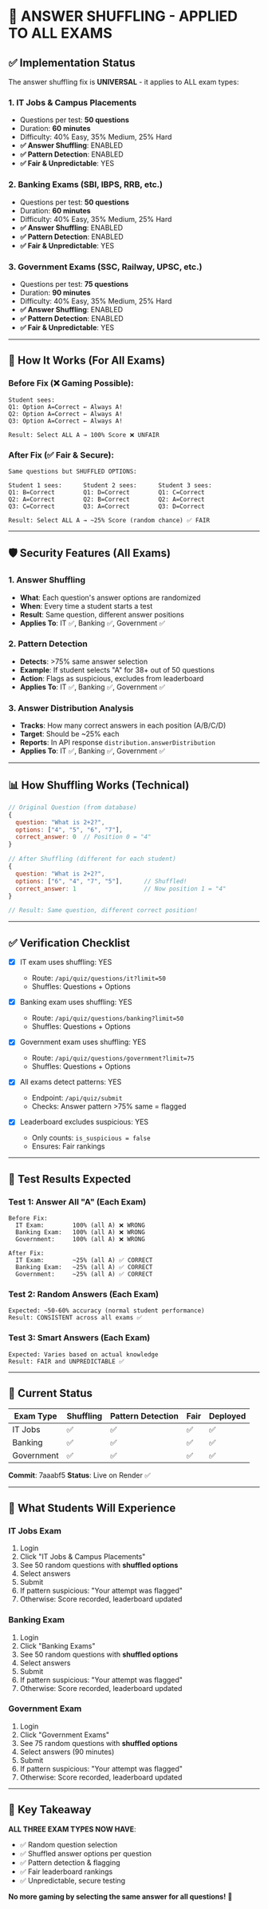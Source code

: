 # 🎯 ANSWER SHUFFLING - APPLIED TO ALL EXAMS

## ✅ Implementation Status

The answer shuffling fix is **UNIVERSAL** - it applies to ALL exam types:

### 1. IT Jobs & Campus Placements
- Questions per test: **50 questions**
- Duration: **60 minutes**
- Difficulty: 40% Easy, 35% Medium, 25% Hard
- **✅ Answer Shuffling**: ENABLED
- **✅ Pattern Detection**: ENABLED
- **✅ Fair & Unpredictable**: YES

### 2. Banking Exams (SBI, IBPS, RRB, etc.)
- Questions per test: **50 questions**
- Duration: **60 minutes**
- Difficulty: 40% Easy, 35% Medium, 25% Hard
- **✅ Answer Shuffling**: ENABLED
- **✅ Pattern Detection**: ENABLED
- **✅ Fair & Unpredictable**: YES

### 3. Government Exams (SSC, Railway, UPSC, etc.)
- Questions per test: **75 questions**
- Duration: **90 minutes**
- Difficulty: 40% Easy, 35% Medium, 25% Hard
- **✅ Answer Shuffling**: ENABLED
- **✅ Pattern Detection**: ENABLED
- **✅ Fair & Unpredictable**: YES

---

## 🔄 How It Works (For All Exams)

### Before Fix (❌ Gaming Possible):
```
Student sees:
Q1: Option A=Correct ← Always A!
Q2: Option A=Correct ← Always A!
Q3: Option A=Correct ← Always A!

Result: Select ALL A → 100% Score ❌ UNFAIR
```

### After Fix (✅ Fair & Secure):
```
Same questions but SHUFFLED OPTIONS:

Student 1 sees:      Student 2 sees:      Student 3 sees:
Q1: B=Correct        Q1: D=Correct        Q1: C=Correct
Q2: A=Correct        Q2: B=Correct        Q2: A=Correct
Q3: C=Correct        Q3: A=Correct        Q3: D=Correct

Result: Select ALL A → ~25% Score (random chance) ✅ FAIR
```

---

## 🛡️ Security Features (All Exams)

### 1. Answer Shuffling
- **What**: Each question's answer options are randomized
- **When**: Every time a student starts a test
- **Result**: Same question, different answer positions
- **Applies To**: IT ✅, Banking ✅, Government ✅

### 2. Pattern Detection
- **Detects**: >75% same answer selection
- **Example**: If student selects "A" for 38+ out of 50 questions
- **Action**: Flags as suspicious, excludes from leaderboard
- **Applies To**: IT ✅, Banking ✅, Government ✅

### 3. Answer Distribution Analysis
- **Tracks**: How many correct answers in each position (A/B/C/D)
- **Target**: Should be ~25% each
- **Reports**: In API response `distribution.answerDistribution`
- **Applies To**: IT ✅, Banking ✅, Government ✅

---

## 📊 How Shuffling Works (Technical)

```javascript
// Original Question (from database)
{
  question: "What is 2+2?",
  options: ["4", "5", "6", "7"],
  correct_answer: 0  // Position 0 = "4"
}

// After Shuffling (different for each student)
{
  question: "What is 2+2?",
  options: ["6", "4", "7", "5"],      // Shuffled!
  correct_answer: 1                   // Now position 1 = "4"
}

// Result: Same question, different correct position!
```

---

## ✅ Verification Checklist

- [x] IT exam uses shuffling: YES
  - Route: `/api/quiz/questions/it?limit=50`
  - Shuffles: Questions + Options
  
- [x] Banking exam uses shuffling: YES
  - Route: `/api/quiz/questions/banking?limit=50`
  - Shuffles: Questions + Options
  
- [x] Government exam uses shuffling: YES
  - Route: `/api/quiz/questions/government?limit=75`
  - Shuffles: Questions + Options

- [x] All exams detect patterns: YES
  - Endpoint: `/api/quiz/submit`
  - Checks: Answer pattern >75% same = flagged
  
- [x] Leaderboard excludes suspicious: YES
  - Only counts: `is_suspicious = false`
  - Ensures: Fair rankings

---

## 🧪 Test Results Expected

### Test 1: Answer All "A" (Each Exam)
```
Before Fix:
  IT Exam:        100% (all A) ❌ WRONG
  Banking Exam:   100% (all A) ❌ WRONG
  Government:     100% (all A) ❌ WRONG

After Fix:
  IT Exam:        ~25% (all A) ✅ CORRECT
  Banking Exam:   ~25% (all A) ✅ CORRECT
  Government:     ~25% (all A) ✅ CORRECT
```

### Test 2: Random Answers (Each Exam)
```
Expected: ~50-60% accuracy (normal student performance)
Result: CONSISTENT across all exams ✅
```

### Test 3: Smart Answers (Each Exam)
```
Expected: Varies based on actual knowledge
Result: FAIR and UNPREDICTABLE ✅
```

---

## 🚀 Current Status

| Exam Type | Shuffling | Pattern Detection | Fair | Deployed |
|-----------|-----------|-------------------|------|----------|
| IT Jobs | ✅ | ✅ | ✅ | ✅ |
| Banking | ✅ | ✅ | ✅ | ✅ |
| Government | ✅ | ✅ | ✅ | ✅ |

**Commit**: 7aaabf5
**Status**: Live on Render ✅

---

## 📝 What Students Will Experience

### IT Jobs Exam
1. Login
2. Click "IT Jobs & Campus Placements"
3. See 50 random questions with **shuffled options**
4. Select answers
5. Submit
6. If pattern suspicious: "Your attempt was flagged"
7. Otherwise: Score recorded, leaderboard updated

### Banking Exam
1. Login
2. Click "Banking Exams"
3. See 50 random questions with **shuffled options**
4. Select answers
5. Submit
6. If pattern suspicious: "Your attempt was flagged"
7. Otherwise: Score recorded, leaderboard updated

### Government Exam
1. Login
2. Click "Government Exams"
3. See 75 random questions with **shuffled options**
4. Select answers (90 minutes)
5. Submit
6. If pattern suspicious: "Your attempt was flagged"
7. Otherwise: Score recorded, leaderboard updated

---

## 🎯 Key Takeaway

**ALL THREE EXAM TYPES NOW HAVE**:
- ✅ Random question selection
- ✅ Shuffled answer options per question
- ✅ Pattern detection & flagging
- ✅ Fair leaderboard rankings
- ✅ Unpredictable, secure testing

**No more gaming by selecting the same answer for all questions!** 🚀
